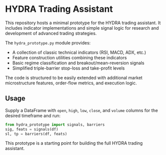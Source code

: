 # HYDRA Trading Assistant

This repository hosts a minimal prototype for the HYDRA trading assistant. It
includes indicator implementations and simple signal logic for research and
development of advanced trading strategies.

The `hydra_prototype.py` module provides:

- A collection of classic technical indicators (RSI, MACD, ADX, etc.)
- Feature construction utilities combining these indicators
- Basic regime classification and breakout/mean-reversion signals
- Simplified triple-barrier stop-loss and take-profit levels

The code is structured to be easily extended with additional market microstructure
features, order-flow metrics, and execution logic.

## Usage

Supply a DataFrame with `open`, `high`, `low`, `close`, and `volume` columns for
the desired timeframe and run:

```python
from hydra_prototype import signals, barriers
sig, feats = signals(df)
sl, tp = barriers(df, feats)
```

This prototype is a starting point for building the full HYDRA trading assistant.
